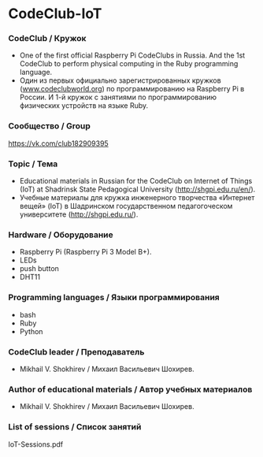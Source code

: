# CodeClub-IoT

### CodeClub / Кружок
* One of the first official Raspberry Pi CodeClubs in Russia.
And the 1st CodeClub to perform physical computing in the Ruby programming language.
* Один из первых официально зарегистрированных кружков (www.codeclubworld.org) по программированию на Raspberry Pi в России.
И 1-й кружок с занятиями по программированию физических устройств на языке Ruby.

### Сообщество / Group
https://vk.com/club182909395

### Topic / Тема
* Educational materials in Russian for the CodeClub on Internet of Things (IoT) at Shadrinsk State Pedagogical University (http://shgpi.edu.ru/en/).
* Учебные материалы для кружка инженерного творчества «Интернет вещей» (IoT) в Шадринском государственном педагогоческом университете (http://shgpi.edu.ru/).

### Hardware / Оборудование
* Raspberry Pi (Raspberry Pi 3 Model B+).
* LEDs
* push button
* DHT11

### Programming languages / Языки программирования
* bash
* Ruby
* Python

### CodeClub leader / Преподаватель
* Mikhail V. Shokhirev / Михаил Васильевич Шохирев.

### Author of educational materials / Автор учебных материалов
* Mikhail V. Shokhirev / Михаил Васильевич Шохирев.

### List of sessions / Список занятий
IoT-Sessions.pdf
